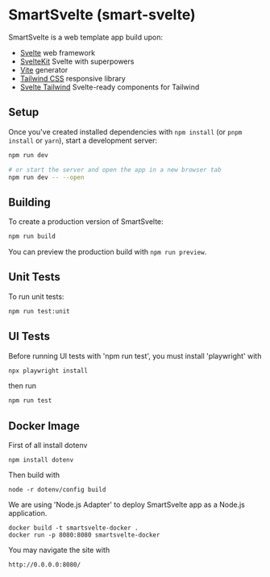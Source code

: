 # SmartSvelte (smart-svelte)

SmartSvelte is a web template app build upon:

- [Svelte](https://svelte.dev/) web framework
- [SvelteKit](https://kit.svelte.dev/) Svelte with superpowers
- [Vite](https://vitejs.dev/) generator
- [Tailwind CSS](https://tailwindcss.com/) responsive library
- [Svelte Tailwind](https://flowbite-svelte.com/) Svelte-ready components for Tailwind

## Setup

Once you've created installed dependencies with `npm install` (or `pnpm install` or `yarn`), start a development server:

```bash
npm run dev

# or start the server and open the app in a new browser tab
npm run dev -- --open
```

## Building

To create a production version of SmartSvelte:

```bash
npm run build
```

You can preview the production build with `npm run preview`.

## Unit Tests

To run unit tests:

```bash
npm run test:unit
```

## UI Tests

Before running UI tests with 'npm run test', you must install 'playwright' with

```bash
npx playwright install
```

then run

```bash
npm run test
```

## Docker Image

First of all install dotenv

    npm install dotenv

Then build with

    node -r dotenv/config build

We are using 'Node.js Adapter' to deploy SmartSvelte app as a Node.js application.

    docker build -t smartsvelte-docker .
    docker run -p 8080:8080 smartsvelte-docker

You may navigate the site with

    http://0.0.0.0:8080/
